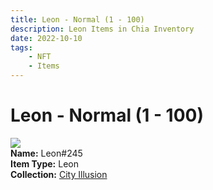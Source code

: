 ```yaml
---
title: Leon - Normal (1 - 100)
description: Leon Items in Chia Inventory
date: 2022-10-10
tags:
    - NFT
    - Items
---
```


# Leon - Normal (1 - 100)
<div class="item_thumbnail">
<img loading="lazy" src="https://r4e5mpdccg6ox57cuhysajifrqrfuhkutwpa47cr5bjmkumi.arweave.net/jwnWPGIRvO-v34qHxICUFjCJaHVSdng58UehSx--VGI"><br/>
<div><strong>Name:</strong> Leon#245</div>
<div><strong>Item Type:</strong> Leon</div>
<div><strong>Collection:</strong> <a href="https://www.spacescan.io/xch/nft/collection/col1lend2dcn558km4wcwta4xnkfv3xpcmlp9kyt0m909emvfxechlyqdl5ndg">City Illusion</a></div>
</div>

